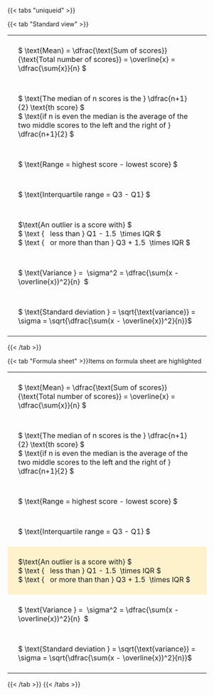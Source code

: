 ---
---

{{< tabs "uniqueid" >}}

{{< tab "Standard view" >}}

<style type="text/css">
#T_2e1e8 th.col_heading {
  text-align: left;
  font-size: 1em;
}
#T_2e1e8 td {
  text-align: left;
  font-size: 1em;
  padding: 1.5em;
}
#T_2e1e8_row0_col0, #T_2e1e8_row1_col0, #T_2e1e8_row2_col0, #T_2e1e8_row3_col0, #T_2e1e8_row4_col0, #T_2e1e8_row5_col0, #T_2e1e8_row6_col0 {
  width: 400px;
  white-space: pre-wrap;
}
</style>
<table id="T_2e1e8">
  <thead>
  </thead>
  <tbody>
    <tr>
      <td id="T_2e1e8_row0_col0" class="data row0 col0" >$ \text{Mean} = \dfrac{\text{Sum of scores}}{\text{Total number of scores}} = \overline{x} = \dfrac{\sum{x}}{n} $</td>
    </tr>
    <tr>
      <td id="T_2e1e8_row1_col0" class="data row1 col0" >$ \text{The median of n scores is the } \dfrac{n+1}{2} \text{th score} $
$ \text{if n is even the median is the average of the two middle scores to the left and the right of }  \dfrac{n+1}{2} $</td>
    </tr>
    <tr>
      <td id="T_2e1e8_row2_col0" class="data row2 col0" >$ \text{Range = highest score - lowest score} $</td>
    </tr>
    <tr>
      <td id="T_2e1e8_row3_col0" class="data row3 col0" >$ \text{Interquartile range = Q3 - Q1} $</td>
    </tr>
    <tr>
      <td id="T_2e1e8_row4_col0" class="data row4 col0" >$\text{An outlier is a score with} $
$ \text {   less than } Q1 - 1.5  \times IQR $
$ \text {   or more than than } Q3 + 1.5  \times IQR $</td>
    </tr>
    <tr>
      <td id="T_2e1e8_row5_col0" class="data row5 col0" >$ \text{Variance } =  \sigma^2 = \dfrac{\sum(x - \overline{x})^2}{n}  $</td>
    </tr>
    <tr>
      <td id="T_2e1e8_row6_col0" class="data row6 col0" >$ \text{Standard deviation } = \sqrt{\text{variance}} =  \sigma = \sqrt{\dfrac{\sum(x - \overline{x})^2}{n}}$</td>
    </tr>
  </tbody>
</table>
{{< /tab >}}

{{< tab "Formula sheet" >}}Items on formula sheet are highlighted
<br>
<style type="text/css">
#T_78ed6 th.col_heading {
  text-align: left;
  font-size: 1em;
}
#T_78ed6 td {
  text-align: left;
  font-size: 1em;
  padding: 1.5em;
}
#T_78ed6_row0_col0, #T_78ed6_row1_col0, #T_78ed6_row2_col0, #T_78ed6_row3_col0, #T_78ed6_row5_col0, #T_78ed6_row6_col0 {
  width: 400px;
  white-space: pre-wrap;
}
#T_78ed6_row4_col0 {
  width: 400px;
  background-color: rgba(255,194,10, 0.2);
  white-space: pre-wrap;
}
</style>
<table id="T_78ed6">
  <thead>
  </thead>
  <tbody>
    <tr>
      <td id="T_78ed6_row0_col0" class="data row0 col0" >$ \text{Mean} = \dfrac{\text{Sum of scores}}{\text{Total number of scores}} = \overline{x} = \dfrac{\sum{x}}{n} $</td>
    </tr>
    <tr>
      <td id="T_78ed6_row1_col0" class="data row1 col0" >$ \text{The median of n scores is the } \dfrac{n+1}{2} \text{th score} $
$ \text{if n is even the median is the average of the two middle scores to the left and the right of }  \dfrac{n+1}{2} $</td>
    </tr>
    <tr>
      <td id="T_78ed6_row2_col0" class="data row2 col0" >$ \text{Range = highest score - lowest score} $</td>
    </tr>
    <tr>
      <td id="T_78ed6_row3_col0" class="data row3 col0" >$ \text{Interquartile range = Q3 - Q1} $</td>
    </tr>
    <tr>
      <td id="T_78ed6_row4_col0" class="data row4 col0" >$\text{An outlier is a score with} $
$ \text {   less than } Q1 - 1.5  \times IQR $
$ \text {   or more than than } Q3 + 1.5  \times IQR $</td>
    </tr>
    <tr>
      <td id="T_78ed6_row5_col0" class="data row5 col0" >$ \text{Variance } =  \sigma^2 = \dfrac{\sum(x - \overline{x})^2}{n}  $</td>
    </tr>
    <tr>
      <td id="T_78ed6_row6_col0" class="data row6 col0" >$ \text{Standard deviation } = \sqrt{\text{variance}} =  \sigma = \sqrt{\dfrac{\sum(x - \overline{x})^2}{n}}$</td>
    </tr>
  </tbody>
</table>
{{< /tab >}}
{{< /tabs >}}
